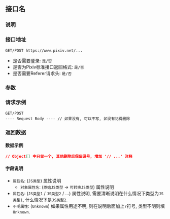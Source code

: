 ## 接口名 ##
### 说明 ###

### 接口地址 ###
```
GET/POST https://www.pixiv.net/...
```

- 是否需要登录: `是/否`
- 是否为Pixiv标准接口返回格式: `是/否`
- 是否需要Referer请求头: `是/否`

### 参数 ###

### 请求示例 ###
```
GET/POST 
---- Request Body ---- // 如果没有, 可以不写, 如没有记得删除

```

### 返回数据 ###
#### 数据示例 ####
```json
// Object[] 中只留一个, 其他删除后保留逗号, 增加 '// ...' 注释

```
#### 字段说明 ####
- `属性名`: (`JS类型`) 属性说明
    - `对象属性名`: (`原始JS类型` -> `可转换JS类型`) 属性说明
- `属性名`: (`JS类型1` / `JS类型2` / ...) 属性说明, 需要清晰说明在什么情况下类型为`JS类型1`, 什么情况下是`JS类型2`.
- `不明属性`: (`Unknown`) 如果属性用途不明, 则在说明后面加上`?`符号, 类型不明则填`Unknown`.
